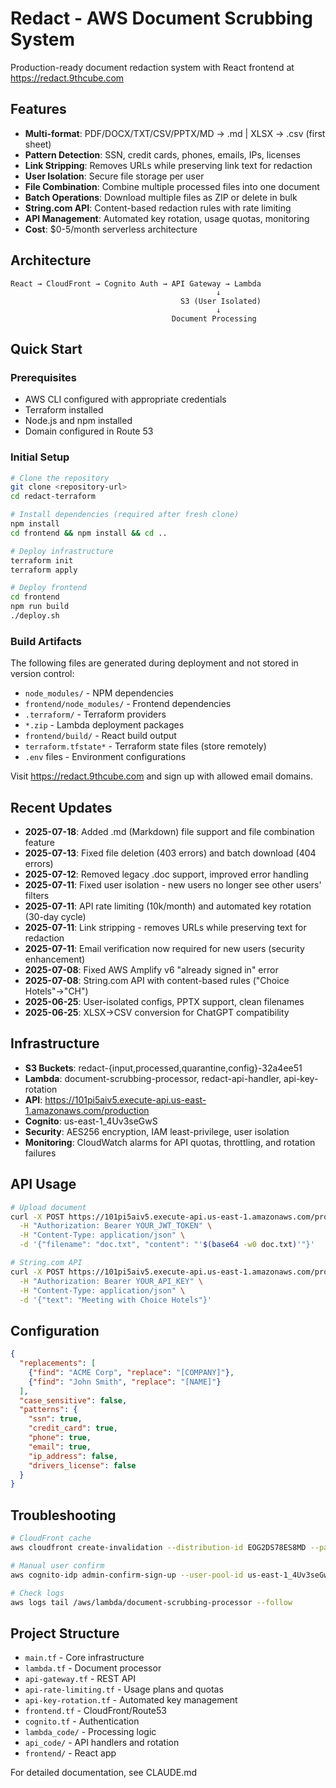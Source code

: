 # Redact - AWS Document Scrubbing System

Production-ready document redaction system with React frontend at https://redact.9thcube.com

## Features
- **Multi-format**: PDF/DOCX/TXT/CSV/PPTX/MD → .md | XLSX → .csv (first sheet)
- **Pattern Detection**: SSN, credit cards, phones, emails, IPs, licenses
- **Link Stripping**: Removes URLs while preserving link text for redaction
- **User Isolation**: Secure file storage per user
- **File Combination**: Combine multiple processed files into one document
- **Batch Operations**: Download multiple files as ZIP or delete in bulk
- **String.com API**: Content-based redaction rules with rate limiting
- **API Management**: Automated key rotation, usage quotas, monitoring
- **Cost**: $0-5/month serverless architecture

## Architecture
```
React → CloudFront → Cognito Auth → API Gateway → Lambda
                                              ↓
                                      S3 (User Isolated)
                                              ↓
                                    Document Processing
```

## Quick Start

### Prerequisites
- AWS CLI configured with appropriate credentials
- Terraform installed
- Node.js and npm installed
- Domain configured in Route 53

### Initial Setup
```bash
# Clone the repository
git clone <repository-url>
cd redact-terraform

# Install dependencies (required after fresh clone)
npm install
cd frontend && npm install && cd ..

# Deploy infrastructure
terraform init
terraform apply

# Deploy frontend
cd frontend
npm run build
./deploy.sh
```

### Build Artifacts
The following files are generated during deployment and not stored in version control:
- `node_modules/` - NPM dependencies
- `frontend/node_modules/` - Frontend dependencies
- `.terraform/` - Terraform providers
- `*.zip` - Lambda deployment packages
- `frontend/build/` - React build output
- `terraform.tfstate*` - Terraform state files (store remotely)
- `.env` files - Environment configurations

Visit https://redact.9thcube.com and sign up with allowed email domains.

## Recent Updates
- **2025-07-18**: Added .md (Markdown) file support and file combination feature
- **2025-07-13**: Fixed file deletion (403 errors) and batch download (404 errors)
- **2025-07-12**: Removed legacy .doc support, improved error handling
- **2025-07-11**: Fixed user isolation - new users no longer see other users' filters
- **2025-07-11**: API rate limiting (10k/month) and automated key rotation (30-day cycle)
- **2025-07-11**: Link stripping - removes URLs while preserving text for redaction
- **2025-07-11**: Email verification now required for new users (security enhancement)
- **2025-07-08**: Fixed AWS Amplify v6 "already signed in" error
- **2025-07-08**: String.com API with content-based rules ("Choice Hotels"→"CH")
- **2025-06-25**: User-isolated configs, PPTX support, clean filenames
- **2025-06-25**: XLSX→CSV conversion for ChatGPT compatibility

## Infrastructure
- **S3 Buckets**: redact-{input,processed,quarantine,config}-32a4ee51
- **Lambda**: document-scrubbing-processor, redact-api-handler, api-key-rotation
- **API**: https://101pi5aiv5.execute-api.us-east-1.amazonaws.com/production
- **Cognito**: us-east-1_4Uv3seGwS
- **Security**: AES256 encryption, IAM least-privilege, user isolation
- **Monitoring**: CloudWatch alarms for API quotas, throttling, and rotation failures

## API Usage
```bash
# Upload document
curl -X POST https://101pi5aiv5.execute-api.us-east-1.amazonaws.com/production/documents/upload \
  -H "Authorization: Bearer YOUR_JWT_TOKEN" \
  -H "Content-Type: application/json" \
  -d '{"filename": "doc.txt", "content": "'$(base64 -w0 doc.txt)'"}'

# String.com API
curl -X POST https://101pi5aiv5.execute-api.us-east-1.amazonaws.com/production/api/string/redact \
  -H "Authorization: Bearer YOUR_API_KEY" \
  -H "Content-Type: application/json" \
  -d '{"text": "Meeting with Choice Hotels"}'
```

## Configuration
```json
{
  "replacements": [
    {"find": "ACME Corp", "replace": "[COMPANY]"},
    {"find": "John Smith", "replace": "[NAME]"}
  ],
  "case_sensitive": false,
  "patterns": {
    "ssn": true,
    "credit_card": true,
    "phone": true,
    "email": true,
    "ip_address": false,
    "drivers_license": false
  }
}
```

## Troubleshooting
```bash
# CloudFront cache
aws cloudfront create-invalidation --distribution-id EOG2DS78ES8MD --paths "/*"

# Manual user confirm
aws cognito-idp admin-confirm-sign-up --user-pool-id us-east-1_4Uv3seGwS --username EMAIL

# Check logs
aws logs tail /aws/lambda/document-scrubbing-processor --follow
```

## Project Structure
- `main.tf` - Core infrastructure
- `lambda.tf` - Document processor
- `api-gateway.tf` - REST API
- `api-rate-limiting.tf` - Usage plans and quotas
- `api-key-rotation.tf` - Automated key management
- `frontend.tf` - CloudFront/Route53
- `cognito.tf` - Authentication
- `lambda_code/` - Processing logic
- `api_code/` - API handlers and rotation
- `frontend/` - React app

For detailed documentation, see CLAUDE.md